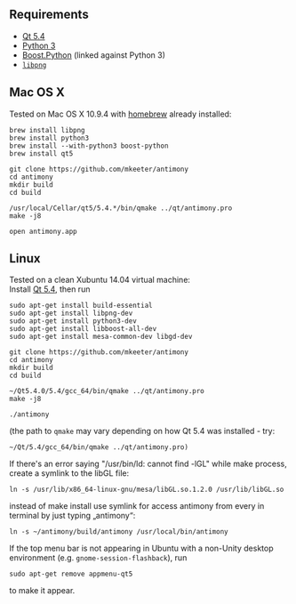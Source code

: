 Requirements
------------
- [Qt 5.4](http://www.qt.io/)
- [Python 3](https://www.python.org/)
- [Boost.Python](http://www.boost.org/doc/libs/1_57_0/libs/python/doc/index.html) (linked against Python 3)
- [`libpng`](http://www.libpng.org/pub/png/libpng.html)

Mac OS X
--------
Tested on Mac OS X 10.9.4 with [homebrew](http://brew.sh/) already installed:
```
brew install libpng
brew install python3
brew install --with-python3 boost-python
brew install qt5

git clone https://github.com/mkeeter/antimony
cd antimony
mkdir build
cd build

/usr/local/Cellar/qt5/5.4.*/bin/qmake ../qt/antimony.pro
make -j8

open antimony.app
```

Linux
-----
Tested on a clean Xubuntu 14.04 virtual machine:  
Install [Qt 5.4](http://www.qt.io/download-open-source/), then run
```
sudo apt-get install build-essential
sudo apt-get install libpng-dev
sudo apt-get install python3-dev
sudo apt-get install libboost-all-dev
sudo apt-get install mesa-common-dev libgd-dev

git clone https://github.com/mkeeter/antimony
cd antimony
mkdir build
cd build

~/Qt5.4.0/5.4/gcc_64/bin/qmake ../qt/antimony.pro
make -j8

./antimony
```
(the path to `qmake` may vary depending on how Qt 5.4 was installed - try:
```
~/Qt/5.4/gcc_64/bin/qmake ../qt/antimony.pro)
```
If there's an error saying "/usr/bin/ld: cannot find -lGL" while make process, create a symlink to the libGL file:
```
ln -s /usr/lib/x86_64-linux-gnu/mesa/libGL.so.1.2.0 /usr/lib/libGL.so
```
instead of make install use symlink for access antimony from every in terminal by just typing „antimony“:
```
ln -s ~/antimony/build/antimony /usr/local/bin/antimony 
```
If the top menu bar is not appearing in Ubuntu with a non-Unity
desktop environment (e.g. `gnome-session-flashback`), run
```
sudo apt-get remove appmenu-qt5
```
to make it appear.


